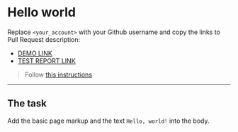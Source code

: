# Hello world
Replace `<your_account>` with your Github username and copy the links to Pull Request description:
- [DEMO LINK](https://andrii-andriushchenko.github.io/layout_hello-world/)
- [TEST REPORT LINK](https://andrii-andriushchenko.github.io/layout_hello-world/report/html_report/)

> Follow [this instructions](https://mate-academy.github.io/layout_task-guideline/#how-to-solve-the-layout-tasks-on-github)
___

## The task
Add the basic page markup and the text `Hello, world!` into the body.
